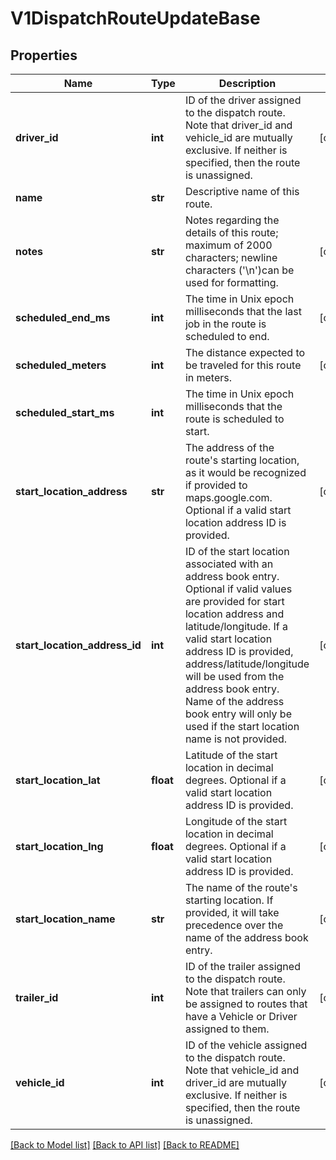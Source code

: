 # V1DispatchRouteUpdateBase

## Properties
Name | Type | Description | Notes
------------ | ------------- | ------------- | -------------
**driver_id** | **int** | ID of the driver assigned to the dispatch route. Note that driver_id and vehicle_id are mutually exclusive. If neither is specified, then the route is unassigned. | [optional] 
**name** | **str** | Descriptive name of this route. | 
**notes** | **str** | Notes regarding the details of this route; maximum of 2000 characters; newline characters (&#x27;\\n&#x27;)can be used for formatting. | [optional] 
**scheduled_end_ms** | **int** | The time in Unix epoch milliseconds that the last job in the route is scheduled to end. | [optional] 
**scheduled_meters** | **int** | The distance expected to be traveled for this route in meters. | [optional] 
**scheduled_start_ms** | **int** | The time in Unix epoch milliseconds that the route is scheduled to start. | 
**start_location_address** | **str** | The address of the route&#x27;s starting location, as it would be recognized if provided to maps.google.com. Optional if a valid start location address ID is provided. | [optional] 
**start_location_address_id** | **int** | ID of the start location associated with an address book entry. Optional if valid values are provided for start location address and latitude/longitude. If a valid start location address ID is provided, address/latitude/longitude will be used from the address book entry. Name of the address book entry will only be used if the start location name is not provided. | [optional] 
**start_location_lat** | **float** | Latitude of the start location in decimal degrees. Optional if a valid start location address ID is provided. | [optional] 
**start_location_lng** | **float** | Longitude of the start location in decimal degrees. Optional if a valid start location address ID is provided. | [optional] 
**start_location_name** | **str** | The name of the route&#x27;s starting location. If provided, it will take precedence over the name of the address book entry. | [optional] 
**trailer_id** | **int** | ID of the trailer assigned to the dispatch route. Note that trailers can only be assigned to routes that have a Vehicle or Driver assigned to them. | [optional] 
**vehicle_id** | **int** | ID of the vehicle assigned to the dispatch route. Note that vehicle_id and driver_id are mutually exclusive. If neither is specified, then the route is unassigned. | [optional] 

[[Back to Model list]](../README.md#documentation-for-models) [[Back to API list]](../README.md#documentation-for-api-endpoints) [[Back to README]](../README.md)

